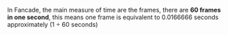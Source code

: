 In Fancade, the main measure of time are the frames, there are **60 frames in one second**, this means one frame is equivalent to 0.0166666 seconds approximately (1 ÷ 60 seconds)